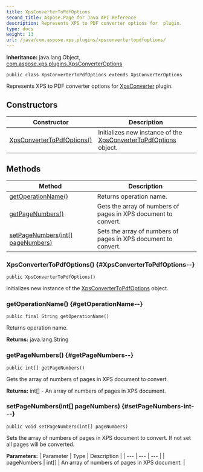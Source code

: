 ```yaml
---
title: XpsConverterToPdfOptions
second_title: Aspose.Page for Java API Reference
description: Represents XPS to PDF converter options for  plugin.
type: docs
weight: 13
url: /java/com.aspose.xps.plugins/xpsconvertertopdfoptions/
---
```

**Inheritance:**
java.lang.Object, [com.aspose.xps.plugins.XpsConverterOptions](../../com.aspose.xps.plugins/xpsconverteroptions)
```
public class XpsConverterToPdfOptions extends XpsConverterOptions
```

Represents XPS to PDF converter options for [XpsConverter](../../com.aspose.xps.plugins/xpsconverter) plugin.
## Constructors

| Constructor | Description |
| --- | --- |
| [XpsConverterToPdfOptions()](#XpsConverterToPdfOptions--) | Initializes new instance of the [XpsConverterToPdfOptions](../../com.aspose.xps.plugins/xpsconvertertopdfoptions) object. |
## Methods

| Method | Description |
| --- | --- |
| [getOperationName()](#getOperationName--) | Returns operation name. |
| [getPageNumbers()](#getPageNumbers--) | Gets the array of numbers of pages in XPS document to convert. |
| [setPageNumbers(int[] pageNumbers)](#setPageNumbers-int---) | Sets the array of numbers of pages in XPS document to convert. |
### XpsConverterToPdfOptions() {#XpsConverterToPdfOptions--}
```
public XpsConverterToPdfOptions()
```


Initializes new instance of the [XpsConverterToPdfOptions](../../com.aspose.xps.plugins/xpsconvertertopdfoptions) object.

### getOperationName() {#getOperationName--}
```
public final String getOperationName()
```


Returns operation name.

**Returns:**
java.lang.String
### getPageNumbers() {#getPageNumbers--}
```
public int[] getPageNumbers()
```


Gets the array of numbers of pages in XPS document to convert.

**Returns:**
int[] - An array of numbers of pages in XPS document.
### setPageNumbers(int[] pageNumbers) {#setPageNumbers-int---}
```
public void setPageNumbers(int[] pageNumbers)
```


Sets the array of numbers of pages in XPS document to convert. If not set all pages will be converted.

**Parameters:**
| Parameter | Type | Description |
| --- | --- | --- |
| pageNumbers | int[] | An array of numbers of pages in XPS document. |

